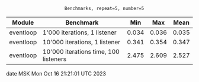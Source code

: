                           Benchmarks, repeat=5, number=5                           
                                                                                   
| Module    |                             Benchmark | Min     | Max     | Mean    |
|-----------|---------------------------------------|---------|---------|---------|
| eventloop |          1'000 iterations, 1 listener | 0.034   | 0.036   | 0.035   |
| eventloop |         10'000 iterations, 1 listener | 0.341   | 0.354   | 0.347   |
| eventloop | 10'000 iterations time, 100 listeners | 2.475   | 2.609   | 2.527   |
                                                                                   

date MSK Mon Oct 16 21:21:01 UTC 2023

